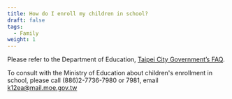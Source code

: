 ```yaml
---
title: How do I enroll my children in school?
draft: false
tags:
  - Family
weight: 1
---
```

Please refer to the Department of Education, [Taipei City Government’s FAQ](https://english.doe.gov.taipei/News.aspx?n=E976AEB9B32E695D&sms=5B794C46F3CDE718&fbclid=IwAR1ZkfKR0E9gPIlzKnzP8noglpRXsN31KPYBrexckcld1Udy2N0QtN8O2Qk " to Taipei City Government’s FAQ").

To consult with the Ministry of Education about children's enrollment in school, please call (886)2-7736-7980 or 7981, email k12ea@mail.moe.gov.tw